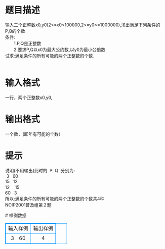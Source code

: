 # 

 
 # 题目描述 
<p>输入二个正整数x0,y0(2&lt;=x0&lt;100000,2&lt;=y0&lt;=1000000),求出满足下列条件的P,Q的个数<br />
条件:&nbsp;&nbsp;<br />
　　1.P,Q是正整数<br />
　　2.要求P,Q以x0为最大公约数,以y0为最小公倍数.<br />
试求:满足条件的所有可能的两个正整数的个数.<br />
&nbsp;</p> 

 
 # 输入格式 
<p>一行，两个正整数x0,y0,</p> 

 
 # 输出格式 
<p>一个数，(即年有可能的个数）</p> 

 
 # 提示 
<p>说明(不用输出)此时的&nbsp;&nbsp;P&nbsp;&nbsp;Q&nbsp;&nbsp;分别为:&nbsp;<br />
&nbsp;3&nbsp;&nbsp;&nbsp;60<br />
15&nbsp;&nbsp;&nbsp;12<br />
12　&nbsp;15<br />
60&nbsp;&nbsp;&nbsp;3<br />
所以:满足条件的所有可能的两个正整数的个数共4种<br />
NOIP2001普及组第２题</p> 
# 样例数据
<style>
        table,table tr th, table tr td { border:1px solid #0094ff; }
        table { width: 200px; min-height: 25px; line-height: 25px; text-align: center; border-collapse: collapse;}   
    </style>
<table>
	<tr>
		<td>输入样例</td>
		<td>输出样例</td>
	</tr>
<tr><td>3　60
</td><td>4

</td></tr></table>
